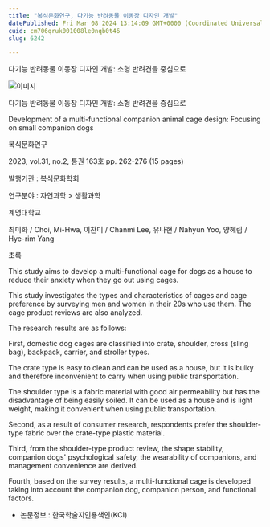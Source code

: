```yaml
---
title: "복식문화연구, 다기능 반려동물 이동장 디자인 개발"
datePublished: Fri Mar 08 2024 13:14:09 GMT+0000 (Coordinated Universal Time)
cuid: cm706qruk001008le0nqb0t46
slug: 6242

---
```



다기능 반려동물 이동장 디자인 개발: 소형 반려견을 중심으로

![이미지](https://cdn.hashnode.com/res/hashnode/image/upload/v1739260411511/189289e1-f55f-4a24-a4d3-f5cadb7c7e0c.jpeg)

다기능 반려동물 이동장 디자인 개발: 소형 반려견을 중심으로

Development of a multi-functional companion animal cage design: Focusing on small companion dogs

복식문화연구

2023, vol.31, no.2, 통권 163호 pp. 262-276 (15 pages)

발행기관 : 복식문화학회

연구분야 : 자연과학 > 생활과학

계명대학교

최미화 / Choi, Mi-Hwa, 이찬미 / Chanmi Lee, 유나현 / Nahyun Yoo, 양혜림 / Hye-rim Yang

초록

This study aims to develop a multi-functional cage for dogs as a house to reduce their anxiety when they go out using cages.

This study investigates the types and characteristics of cages and cage preference by surveying men and women in their 20s who use them. The cage product reviews are also analyzed.

The research results are as follows:

First, domestic dog cages are classified into crate, shoulder, cross (sling bag), backpack, carrier, and stroller types.

The crate type is easy to clean and can be used as a house, but it is bulky and therefore inconvenient to carry when using public transportation.

The shoulder type is a fabric material with good air permeability but has the disadvantage of being easily soiled. It can be used as a house and is light weight, making it convenient when using public transportation.

Second, as a result of consumer research, respondents prefer the shoulder-type fabric over the crate-type plastic material.

Third, from the shoulder-type product review, the shape stability, companion dogs' psychological safety, the wearability of companions, and management convenience are derived.

Fourth, based on the survey results, a multi-functional cage is developed taking into account the companion dog, companion person, and functional factors.

* 논문정보 : 한국학술지인용색인(KCI)